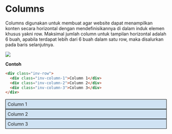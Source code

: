 # Columns

Columns digunakan untuk membuat agar website dapat menampilkan konten secara horizontal dengan mendefinisikannya di dalam induk elemen khusus yakni row. Maksimal jumlah column untuk tampilan horizontal adalah 6 buah, apabila terdapat lebih dari 6 buah dalam satu row, maka disalurkan pada baris selanjutnya.

<img src="https://muhammadrasyidf.github.io/CFI-Docs/asset_images/columns_rep.png"/>

**Contoh**

```html
<div class="inv-row">
  <div class="inv-column-1">Column 1</div>
  <div class="inv-column-2">Column 2</div>
  <div class="inv-column-3">Column 3</div>
</div>
```

<div class="inv-row">
    <div class="inv-column-1" style="background-color: #CFE2F3; border:1px solid black; padding: 6px;">Column 1</div>
    <div class="inv-column-2" style="background-color: #CFE2F3; border:1px solid black; padding: 6px;">Column 2</div>
    <div class="inv-column-3" style="background-color: #CFE2F3; border:1px solid black; padding: 6px;">Column 3</div>
</div>
